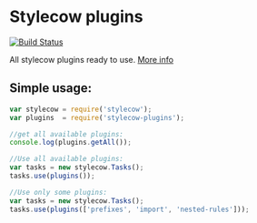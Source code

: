 # Stylecow plugins

[![Build Status](https://travis-ci.org/stylecow/stylecow-plugins.svg)](https://travis-ci.org/stylecow/stylecow-plugins)

All stylecow plugins ready to use. [More info](http://stylecow.github.io/#plugins)

## Simple usage:

```js
var stylecow = require('stylecow');
var plugins  = require('stylecow-plugins');

//get all available plugins:
console.log(plugins.getAll());

//Use all available plugins:
var tasks = new stylecow.Tasks();
tasks.use(plugins());

//Use only some plugins:
var tasks = new stylecow.Tasks();
tasks.use(plugins(['prefixes', 'import', 'nested-rules']));
```